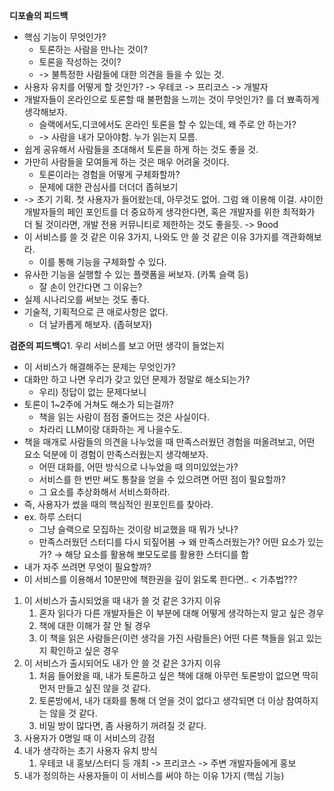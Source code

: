 **디포솔의 피드백**
- 핵심 기능이 무엇인가?
    - 토론하는 사람을 만나는 것이?
    - 토론을 작성하는 것이?
    - -> 불특정한 사람들에 대한 의견을 들을 수 있는 것.
- 사용자 유치를 어떻게 할 것인가? -> 우테코 -> 프리코스 -> 개발자
- 개발자들이 온라인으로 토론할 때 불편함을 느끼는 것이 무엇인가? 를 더 뾰족하게 생각해보자.
    - 슬랙에서도,디코에서도 온라인 토론을 할 수 있는데, 왜 주로 안 하는가?
    - -> 사람을 내가 모아야함. 누가 읽는지 모름.
- 쉽게 공유해서 사람들을 초대해서 토론을 하게 하는 것도 좋을 것.
- 가만히 사람들을 모여들게 하는 것은 매우 어려울 것이다.
    - 토론이라는 경험을 어떻게 구체화할까?
    - 문제에 대한 관심사를 더더더 좁혀보기
- -> 초기 기획. 첫 사용자가 들어왔는데, 아무것도 없어. 그럼 왜 이용해 이걸.
샤이한 개발자들의 페인 포인트를 더 중요하게 생각한다면, 혹은 개발자를 위한 최적화가 더 될 것이라면, 개발 전용 커뮤니티로 제한하는 것도 좋을듯. -> 9ood
- 이 서비스를 쓸 것 같은 이유 3가지, 나와도 안 쓸 것 같은 이유 3가지를 객관화해보라.
    - 이를 통해 기능을 구체화할 수 있다.
- 유사한 기능을 실행할 수 있는 플랫폼을 써보자. (카톡 슬랙 등)
    - 잘 손이 안간다면 그 이유는?
- 실제 시나리오를 써보는 것도 좋다.
- 기술적, 기획적으로 큰 애로사항은 없다.
    - 더 날카롭게 해보자. (좁혀보자)

**검준의 피드백**Q1. 우리 서비스를 보고 어떤 생각이 들었는지

- 이 서비스가 해결해주는 문제는 무엇인가?
- 대화만 하고 나면 우리가 갖고 있던 문제가 정말로 해소되는가?
    - 우리) 정답이 없는 문제다보니
- 토론이 1~2주에 거쳐도 해소가 되는걸까?
    - 책을 읽는 사람이 점점 줄어드는 것은 사실이다.
    - 차라리 LLM이랑 대화하는 게 나을수도.
- 책을 매개로 사람들의 의견을 나누었을 때 만족스러웠던 경험을 떠올려보고, 어떤 요소 덕분에 이 경험이 만족스러웠는지 생각해보자.
    - 어떤 대화를, 어떤 방식으로 나누었을 때 의미있었는가?
    - 서비스를 한 번만 써도 통찰을 얻을 수 있으려면 어떤 점이 필요할까?
    - 그 요소를 추상화해서 서비스화하라.
- 즉, 사용자가 썼을 때의 핵심적인 원포인트를 찾아라.
- ex. 하루 스터디
    - 그냥 슬랙으로 모집하는 것이랑 비교했을 때 뭐가 낫나?
    - 만족스러웠던 스터디를 다시 되짚어봄 → 왜 만족스러웠는가? 어떤 요소가 있는가? → 해당 요소를 활용해 뽀모도로를 활용한 스터디를 함
- 내가 자주 쓰려면 무엇이 필요할까?
- 이 서비스를 이용해서 10분만에 책한권을 깊이 읽도록 한다면.. < 가추법???


1. 이 서비스가 출시되었을 때 내가 쓸 것 같은 3가지 이유
	1. 혼자 읽다가 다른 개발자들은 이 부분에 대해 어떻게 생각하는지 알고 싶은 경우
	2. 책에 대한 이해가 잘 안 될 경우
	3. 이 책을 읽은 사람들은(이런 생각을 가진 사람들은) 어떤 다른 책들을 읽고 있는지 확인하고 싶은 경우
2. 이 서비스가 출시되어도 내가 안 쓸 것 같은 3가지 이유
	1. 처음 들어왔을 때, 내가 토론하고 싶은 책에 대해 아무런 토론방이 없으면 딱히 먼저 만들고 싶진 않을 것 같다.
	2. 토론방에서, 내가 대화를 통해 더 얻을 것이 없다고 생각되면 더 이상 참여하지는 않을 것 같다.
	3. 비밀 방이 많다면, 좀 사용하기 꺼려질 것 같다.
3. 사용자가 0명일 때 이 서비스의 강점
4. 내가 생각하는 초기 사용자 유치 방식
	1. 우테코 내 홍보/스터디 등 개최 -> 프리코스 -> 주변 개발자들에게 홍보
5. 내가 정의하는 사용자들이 이 서비스를 써야 하는 이유 1가지 (핵심 기능)